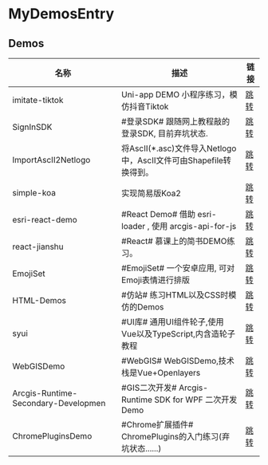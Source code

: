 # MyDemosEntry

## Demos
| 名称                                | 描述                                                              | 链接                                                                          |
| ----------------------------------- | ----------------------------------------------------------------- | ----------------------------------------------------------------------------- |
| imitate-tiktok                      | Uni-app DEMO 小程序练习，模仿抖音Tiktok                           | [跳转](https://github.com/soitwaterdemos/imitate-tiktok)                      |
| SignInSDK                           | #登录SDK# 跟随网上教程敲的登录SDK, 目前弃坑状态.                  | [跳转](https://github.com/soitwaterdemos/SignInSDK)                           |
| ImportAscII2Netlogo                 | 将AscII(*.asc)文件导入Netlogo中，AscII文件可由Shapefile转换得到。 | [跳转](https://github.com/soitwaterdemos/ImportAscII2Netlogo)                 |
| simple-koa                          | 实现简易版Koa2                                                    | [跳转](https://github.com/soitwaterdemos/simple-koa)                          |
| esri-react-demo                     | #React Demo# 借助 esri-loader , 使用 arcgis-api-for-js            | [跳转](https://github.com/soitwaterdemos/esri-react-demo)                     |
| react-jianshu                       | #React# 慕课上的简书DEMO练习。                                    | [跳转](https://github.com/soitwaterdemos/react-jianshu)                       |
| EmojiSet                            | #EmojiSet# 一个安卓应用, 可对Emoji表情进行排版                    | [跳转](https://github.com/soitwaterdemos/EmojiSet)                            |
| HTML-Demos                          | #仿站# 练习HTML以及CSS时模仿的Demos                               | [跳转](https://github.com/soitwaterdemos/HTML-Demos)                          |
| syui                                | #UI库# 通用UI组件轮子,使用Vue以及TypeScript,内含造轮子教程        | [跳转](https://github.com/soitwaterdemos/syui)                                |
| WebGISDemo                          | #WebGIS# WebGISDemo,技术栈是Vue+Openlayers                        | [跳转](https://github.com/soitwaterdemos/WebGISDemo)                          |
| Arcgis-Runtime-Secondary-Developmen | #GIS二次开发# Arcgis-Runtime SDK for WPF 二次开发 Demo            | [跳转](https://github.com/soitwaterdemos/Arcgis-Runtime-Secondary-Developmen) |
| ChromePluginsDemo                   | #Chrome扩展插件# ChromePlugins的入门练习(弃坑状态......)          | [跳转](https://github.com/soitwaterdemos/ChromePluginsDemo)                   |